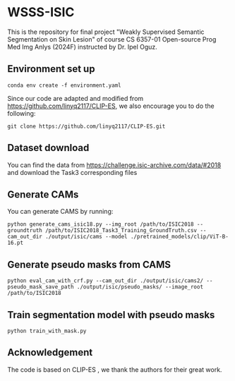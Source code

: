# WSSS-ISIC
This is the repository for final project "Weakly Supervised Semantic Segmentation on Skin Lesion" of course CS 6357-01 Open-source Prog Med Img Anlys (2024F) instructed by Dr. Ipel Oguz.

## Environment set up
```
conda env create -f environment.yaml
```
Since our code are adapted and modified from https://github.com/linyq2117/CLIP-ES, we also encourage you to do the following:
```
git clone https://github.com/linyq2117/CLIP-ES.git
```
## Dataset download
You can find the data from https://challenge.isic-archive.com/data/#2018 and download the Task3 corresponding files

## Generate CAMs
You can generate CAMS by running:
```
python generate_cams_isic18.py --img_root /path/to/ISIC2018 --groundtruth /path/to/ISIC2018_Task3_Training_GroundTruth.csv --cam_out_dir ./output/isic/cams --model ./pretrained_models/clip/ViT-B-16.pt 
```

## Generate pseudo masks from CAMS
```
python eval_cam_with_crf.py --cam_out_dir ./output/isic/cams2/ --pseudo_mask_save_path ./output/isic/pseudo_masks/ --image_root /path/to/ISIC2018
```

## Train segmentation model with pseudo masks
```
python train_with_mask.py
```

## Acknowledgement
The code is based on CLIP-ES , we thank the authors for their great work.
